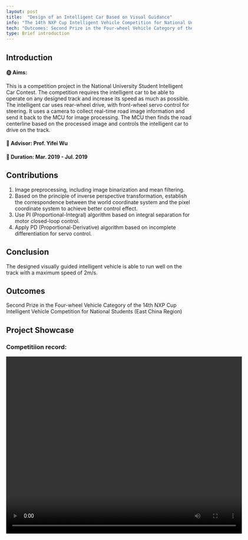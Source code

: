 ```yaml
---
layout: post
title:  "Design of an Intelligent Car Based on Visual Guidance"
info: "The 14th NXP Cup Intelligent Vehicle Competition for National University Students (Visual Four-wheel Racing)"
tech: "Outcomes: Second Prize in the Four-wheel Vehicle Category of the 14th NXP Cup Intelligent Vehicle Competition for National Students (East China Region) "
type: Brief introduction
---
```


## Introduction

#### &#127774; Aims: 

This is a competition project in the National University Student Intelligent Car Contest. The competition requires the intelligent car to be able to operate on any designed track and increase its speed as much as possible. The intelligent car uses rear-wheel drive, with front-wheel servo control for steering. It uses a camera to collect real-time road image information and send it back to the MCU for image processing. The MCU then finds the road centerline based on the processed image and controls the intelligent car to drive on the track.

#### &#128221; Advisor: Prof. Yifei Wu 

#### &#128197; Duration: Mar. 2019 - Jul. 2019

## Contributions

1. Image preprocessing, including image binarization and mean filtering.
2. Based on the principle of inverse perspective transformation, establish the correspondence between the world coordinate system and the pixel coordinate system to achieve better control effect.
3. Use PI (Proportional-Integral) algorithm based on integral separation for motor closed-loop control.
4. Apply PD (Proportional-Derivative) algorithm based on incomplete differentiation for servo control.



## Conclusion

The designed visually guided intelligent vehicle is able to run well on the track with a maximum speed of 2m/s.

## Outcomes
 
Second Prize in the Four-wheel Vehicle Category of the 14th NXP Cup Intelligent Vehicle Competition for National Students (East China Region)


## Project Showcase

### Competitiion record:

<video width="640" height="480" controls>
    
    <source src="https://effun.xyz/assets/img/20190308/比赛-恩智浦华东四轮.mp4" type="video/mp4">

</video>